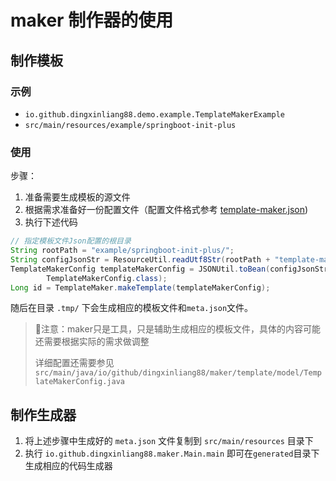 # maker 制作器的使用

## 制作模板

### 示例
- `io.github.dingxinliang88.demo.example.TemplateMakerExample`
- `src/main/resources/example/springboot-init-plus`

### 使用

步骤：
1. 准备需要生成模板的源文件
2. 根据需求准备好一份配置文件（配置文件格式参考 [template-maker.json](doc/template-maker.json))
3. 执行下述代码
```java
// 指定模板文件Json配置的根目录
String rootPath = "example/springboot-init-plus/";
String configJsonStr = ResourceUtil.readUtf8Str(rootPath + "template-maker.json");
TemplateMakerConfig templateMakerConfig = JSONUtil.toBean(configJsonStr,
        TemplateMakerConfig.class);
Long id = TemplateMaker.makeTemplate(templateMakerConfig);
```
随后在目录 `.tmp/` 下会生成相应的模板文件和`meta.json`文件。

> 📢注意：maker只是工具，只是辅助生成相应的模板文件，具体的内容可能还需要根据实际的需求做调整
> 
> 详细配置还需要参见 `src/main/java/io/github/dingxinliang88/maker/template/model/TemplateMakerConfig.java`

## 制作生成器

1. 将上述步骤中生成好的 `meta.json` 文件复制到 `src/main/resources` 目录下
2. 执行 `io.github.dingxinliang88.maker.Main.main` 即可在`generated`目录下生成相应的代码生成器
